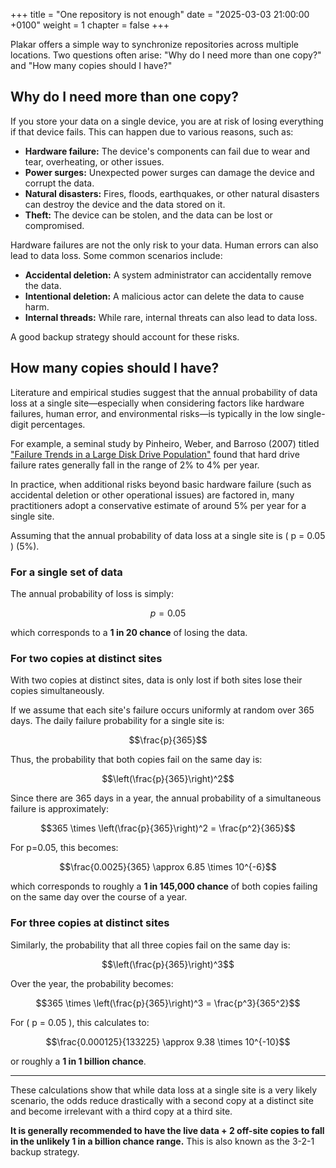 +++
title = "One repository is not enough"
date = "2025-03-03 21:00:00 +0100"
weight = 1
chapter = false
+++

<!-- This empty tag is required to render the math blocks below -->
```math
```

Plakar offers a simple way to synchronize repositories across multiple locations. Two questions often arise: "Why do I need more than one copy?" and "How many copies should I have?"

## Why do I need more than one copy?

If you store your data on a single device, you are at risk of losing everything if that device fails. This can happen due to various reasons, such as:

* **Hardware failure:** The device's components can fail due to wear and tear, overheating, or other issues.
* **Power surges:** Unexpected power surges can damage the device and corrupt the data.
* **Natural disasters:** Fires, floods, earthquakes, or other natural disasters can destroy the device and the data stored on it.
* **Theft:** The device can be stolen, and the data can be lost or compromised.

Hardware failures are not the only risk to your data. Human errors can also lead to data loss. Some common scenarios include:

* **Accidental deletion:** A system administrator can accidentally remove the data.
* **Intentional deletion:** A malicious actor can delete the data to cause harm.
* **Internal threads:** While rare, internal threats can also lead to data loss.

A good backup strategy should account for these risks.

## How many copies should I have?

Literature and empirical studies suggest that the annual probability of data loss at a single site—especially when considering factors like hardware failures, human error, and environmental risks—is typically in the low single-digit percentages.

For example, a seminal study by Pinheiro, Weber, and Barroso (2007) titled ["Failure Trends in a Large Disk Drive Population"](https://static.googleusercontent.com/media/research.google.com/en//archive/disk_failures.pdf) found that hard drive failure rates generally fall in the range of 2% to 4% per year.

In practice, when additional risks beyond basic hardware failure (such as accidental deletion or other operational issues) are factored in, many practitioners adopt a conservative estimate of around 5% per year for a single site.

Assuming that the annual probability of data loss at a single site is \( p = 0.05 \) (5%).

### For a single set of data

The annual probability of loss is simply:

$$p = 0.05$$

which corresponds to a **1 in 20 chance** of losing the data.
 
### For two copies at distinct sites

With two copies at distinct sites,
data is only lost if both sites lose their copies simultaneously.

If we assume that each site's failure occurs uniformly at random over 365 days. The daily failure probability for a single site is:

$$\frac{p}{365}$$

Thus, the probability that both copies fail on the same day is:

$$\left(\frac{p}{365}\right)^2$$

Since there are 365 days in a year, the annual probability of a simultaneous failure is approximately:

$$365 \times \left(\frac{p}{365}\right)^2 = \frac{p^2}{365}$$

For p=0.05, this becomes:

$$\frac{0.0025}{365} \approx 6.85 \times 10^{-6}$$

which corresponds to roughly a **1 in 145,000 chance** of both copies failing on the same day over the course of a year.


### For three copies at distinct sites

Similarly, the probability that all three copies fail on the same day is:

$$\left(\frac{p}{365}\right)^3$$

Over the year, the probability becomes:

$$365 \times \left(\frac{p}{365}\right)^3 = \frac{p^3}{365^2}$$

For \( p = 0.05 \), this calculates to:

$$\frac{0.000125}{133225} \approx 9.38 \times 10^{-10}$$

or roughly a **1 in 1 billion chance**.

---

These calculations show that while data loss at a single site is a very likely scenario,
the odds reduce drastically with a second copy at a distinct site and become irrelevant with a third copy at a third site.

**It is generally recommended to have the live data + 2 off-site copies to fall in the unlikely 1 in a billion chance range.** This is also known as the 3-2-1 backup strategy.